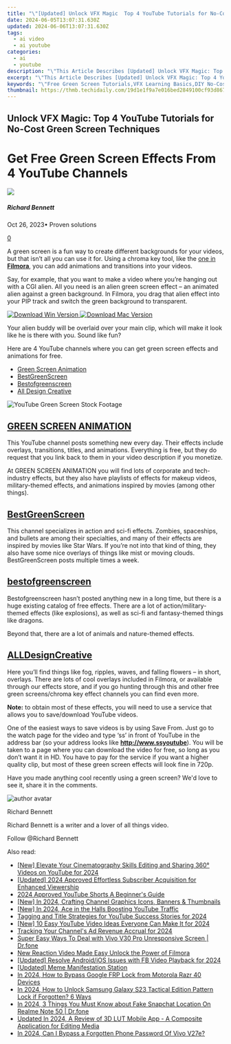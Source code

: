 ```yaml
---
title: "\"[Updated] Unlock VFX Magic  Top 4 YouTube Tutorials for No-Cost Green Screen Techniques\""
date: 2024-06-05T13:07:31.630Z
updated: 2024-06-06T13:07:31.630Z
tags:
  - ai video
  - ai youtube
categories:
  - ai
  - youtube
description: "\"This Article Describes [Updated] Unlock VFX Magic: Top 4 YouTube Tutorials for No-Cost Green Screen Techniques\""
excerpt: "\"This Article Describes [Updated] Unlock VFX Magic: Top 4 YouTube Tutorials for No-Cost Green Screen Techniques\""
keywords: "\"Free Green Screen Tutorials,VFX Learning Basics,DIY No-Cost CG,Green Screen Effects,FX Magic Online,Costless Video Techniques,Basic VFX Education\""
thumbnail: https://thmb.techidaily.com/19d1e1f9a7e016bed2849100cf93d86788ddae5b2cf2f12f9be9d04582b68734.jpg
---
```


## Unlock VFX Magic: Top 4 YouTube Tutorials for No-Cost Green Screen Techniques

# Get Free Green Screen Effects From 4 YouTube Channels

![](https://images.wondershare.com/filmora/article-images/richard-bennett.jpg)

##### Richard Bennett

 Oct 26, 2023• Proven solutions

[0](#commentsBoxSeoTemplate)

A green screen is a fun way to create different backgrounds for your videos, but that isn’t all you can use it for. Using a chroma key tool, like the [one in **Filmora**](https://tools.techidaily.com/wondershare/filmora/download/), you can add animations and transitions into your videos.

Say, for example, that you want to make a video where you’re hanging out with a CGI alien. All you need is an alien green screen effect – an animated alien against a green background. In Filmora, you drag that alien effect into your PIP track and switch the green background to transparent.

[![Download Win Version](https://images.wondershare.com/filmora/guide/download-btn-win.jpg) ](https://tools.techidaily.com/wondershare/filmora/download/) [![Download Mac Version](https://images.wondershare.com/filmora/guide/download-btn-mac.jpg) ](https://tools.techidaily.com/wondershare/filmora/download/)

Your alien buddy will be overlaid over your main clip, which will make it look like he is there with you. Sound like fun?

Here are 4 YouTube channels where you can get green screen effects and animations for free.

* [Green Screen Animation](#animation)
* [BestGreenScreen](#best)
* [Bestofgreenscreen](#bestof)
* [All Design Creative](#alldesign)

![YouTube Green Screen Stock Footage](https://images.wondershare.com/filmora/article-images/free-green-screen-effects.jpg)

## [GREEN SCREEN ANIMATION](https://www.youtube.com/channel/UCk7DcAEWN8dna2A%5FKYSSslQ/featured)

This YouTube channel posts something new every day. Their effects include overlays, transitions, titles, and animations. Everything is free, but they do request that you link back to them in your video description if you monetize.

At GREEN SCREEN ANIMATION you will find lots of corporate and tech-industry effects, but they also have playlists of effects for makeup videos, military-themed effects, and animations inspired by movies (among other things).

## [BestGreenScreen](https://www.youtube.com/user/bestgreenscreen/featured)

This channel specializes in action and sci-fi effects. Zombies, spaceships, and bullets are among their specialties, and many of their effects are inspired by movies like Star Wars. If you’re not into that kind of thing, they also have some nice overlays of things like mist or moving clouds. BestGreenScreen posts multiple times a week.

## [bestofgreenscreen](https://www.youtube.com/user/bestofgreenscreen/featured)

Bestofgreenscreen hasn’t posted anything new in a long time, but there is a huge existing catalog of free effects. There are a lot of action/military-themed effects (like explosions), as well as sci-fi and fantasy-themed things like dragons.

Beyond that, there are a lot of animals and nature-themed effects.

## [ALLDesignCreative](https://www.youtube.com/user/alldesigncreative)

Here you’ll find things like fog, ripples, waves, and falling flowers – in short, overlays. There are lots of cool overlays included in Filmora, or available through our effects store, and if you go hunting through this and other free green screens/chroma key effect channels you can find even more.

**Note:** to obtain most of these effects, you will need to use a service that allows you to save/download YouTube videos.

One of the easiest ways to save videos is by using Save From. Just go to the watch page for the video and type ‘ss’ in front of YouTube in the address bar (so your address looks like **<http://www.ssyoutube>**). You will be taken to a page where you can download the video for free, so long as you don’t want it in HD. You have to pay for the service if you want a higher quality clip, but most of these green screen effects will look fine in 720p.

Have you made anything cool recently using a green screen? We'd love to see it, share it in the comments.

![author avatar](https://images.wondershare.com/filmora/article-images/richard-bennett.jpg)

Richard Bennett

Richard Bennett is a writer and a lover of all things video.

Follow @Richard Bennett

<span class="atpl-alsoreadstyle">Also read:</span>
<div><ul>
<li><a href="https://facebook-video-share.techidaily.com/new-elevate-your-cinematography-skills-editing-and-sharing-360-videos-on-youtube-for-2024/"><u>[New] Elevate Your Cinematography Skills  Editing and Sharing 360° Videos on YouTube for 2024</u></a></li>
<li><a href="https://facebook-video-share.techidaily.com/updated-2024-approved-effortless-subscriber-acquisition-for-enhanced-viewership/"><u>[Updated] 2024 Approved  Effortless Subscriber Acquisition for Enhanced Viewership</u></a></li>
<li><a href="https://facebook-video-share.techidaily.com/2024-approved-youtube-shorts-a-beginners-guide/"><u>2024 Approved  YouTube Shorts  A Beginner's Guide</u></a></li>
<li><a href="https://facebook-video-share.techidaily.com/new-in-2024-crafting-channel-graphics-icons-banners-and-thumbnails/"><u>[New] In 2024, Crafting Channel Graphics  Icons, Banners & Thumbnails</u></a></li>
<li><a href="https://facebook-video-share.techidaily.com/new-in-2024-ace-in-the-halls-boosting-youtube-traffic/"><u>[New] In 2024, Ace in the Halls  Boosting YouTube Traffic</u></a></li>
<li><a href="https://facebook-video-share.techidaily.com/tagging-and-title-strategies-for-youtube-success-stories-for-2024/"><u>Tagging and Title Strategies for YouTube Success Stories for 2024</u></a></li>
<li><a href="https://facebook-video-share.techidaily.com/new-10-easy-youtube-video-ideas-everyone-can-make-it-for-2024/"><u>[New] 10 Easy YouTube Video Ideas Everyone Can Make It for 2024</u></a></li>
<li><a href="https://facebook-video-share.techidaily.com/tracking-your-channels-ad-revenue-accrual-for-2024/"><u>Tracking Your Channel's Ad Revenue Accrual for 2024</u></a></li>
<li><a href="https://howto.techidaily.com/super-easy-ways-to-deal-with-vivo-v30-pro-unresponsive-screen-drfone-by-drfone-fix-android-problems-fix-android-problems/"><u>Super Easy Ways To Deal with Vivo V30 Pro Unresponsive Screen | Dr.fone</u></a></li>
<li><a href="https://ai-video-tools.techidaily.com/new-reaction-video-made-easy-unlock-the-power-of-filmora/"><u>New Reaction Video Made Easy Unlock the Power of Filmora</u></a></li>
<li><a href="https://facebook-videos.techidaily.com/updated-resolve-androidios-issues-with-fb-video-playback-for-2024/"><u>[Updated] Resolve Android/iOS Issues with FB Video Playback for 2024</u></a></li>
<li><a href="https://extra-support.techidaily.com/updated-meme-manifestation-station/"><u>[Updated] Meme Manifestation Station</u></a></li>
<li><a href="https://android-frp.techidaily.com/in-2024-how-to-bypass-google-frp-lock-from-motorola-razr-40-devices-by-drfone-android/"><u>In 2024, How to Bypass Google FRP Lock from Motorola Razr 40 Devices</u></a></li>
<li><a href="https://android-unlock.techidaily.com/in-2024-how-to-unlock-samsung-galaxy-s23-tactical-edition-pattern-lock-if-forgotten-6-ways-by-drfone-android/"><u>In 2024, How to Unlock Samsung Galaxy S23 Tactical Edition Pattern Lock if Forgotten? 6 Ways</u></a></li>
<li><a href="https://location-social.techidaily.com/in-2024-3-things-you-must-know-about-fake-snapchat-location-on-realme-note-50-drfone-by-drfone-virtual-android/"><u>In 2024, 3 Things You Must Know about Fake Snapchat Location On Realme Note 50 | Dr.fone</u></a></li>
<li><a href="https://ai-editing-video.techidaily.com/updated-in-2024-a-review-of-3d-lut-mobile-app-a-composite-application-for-editing-media/"><u>Updated In 2024, A Review of 3D LUT Mobile App - A Composite Application for Editing Media</u></a></li>
<li><a href="https://android-unlock.techidaily.com/in-2024-can-i-bypass-a-forgotten-phone-password-of-vivo-v27e-by-drfone-android/"><u>In 2024, Can I Bypass a Forgotten Phone Password Of Vivo V27e?</u></a></li>
</ul></div>

<ins class="adsbygoogle"
      style="display:block"
      data-ad-client="ca-pub-7571918770474297"
      data-ad-slot="8358498916"
      data-ad-format="auto"
      data-full-width-responsive="true"></ins>